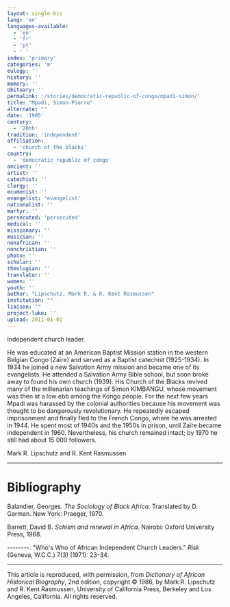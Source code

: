 ```yaml
---
layout: single-bio
lang: 'en'
languages-available:
  - 'en'
  - 'fr'
  - 'pt'
  - ' '
index: 'primary'
categories: 'm'
eulogy: ''
history: ''
memory: ''
obituary: ''
permalink: '/stories/democratic-republic-of-congo/mpadi-simon/'
title: "Mpadi, Simon-Pierre"
alternate: ""
date: '1905'
century:
  - '20th'
tradition: 'independent'
affiliation:
  - 'church of the blacks'
country:
  - 'democratic republic of congo'
ancient: ''
artist: ''
catechist: ''
clergy: ''
ecumenist: ''
evangelist: 'evangelist'
nationalist: ''
martyr: ''
persecuted: 'persecuted'
medical: ''
missionary: ''
musician: ''
nonafrican: ''
nonchristian: ''
photo: ''
scholar: ''
theologian: ''
translator: ''
women: ''
youth: ''
author: "Lipschutz, Mark R. & R. Kent Rasmussen"
institution: ""
liaison: ""
project-luke: ''
upload: 2011-01-01
---
```




Independent church leader.

He was educated at an American Baptist Mission station in the western Belgian Congo (Za&iuml;re) and served as a Baptist catechist (1925-1934).  In 1934 he joined a new Salvation Army mission and became one of its evangelists.  He attended a Salvation Army Bible school, but soon broke away to found his own church (1939).  His Church of the Blacks revived many of the millenarian teachings of Simon KIMBANGU, whose movement was then at a low ebb among the Kongo people.  For the next few years Mpadi was harassed by the colonial authorities because his movement was thought to be dangerously revolutionary.  He repeatedly escaped imprisonment and finally fled to the French Congo, where he was arrested in 1944.  He spent most of 1940s and the 1950s in prison, until Za&iuml;re became independent in 1960.  Nevertheless, his church remained intact; by 1970 he still had about 15 000 followers.

Mark R. Lipschutz and R. Kent Rasmussen

---

# Bibliography

Balandier, Georges.  *The  Sociology of Black Africa.*  Translated by D. Garman.  New York: Praeger, 1970.

Barrett, David B.  *Schism and renewal in Africa*.  Nairobi: Oxford University Press, 1968.

--------.   "Who's Who of African Independent Church Leaders."  *Risk* (Geneva, W.C.C.) 7(3) (1971): 23-34.

---

This article is reproduced, with permission, from *Dictionary of African Historical Biography*, 2nd edition, copyright &copy; 1986, by Mark R. Lipschutz and R. Kent Rasmussen,  University of California Press, Berkeley and Los Angeles, California.  All rights reserved.
